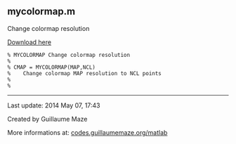 ## mycolormap.m ##
Change colormap resolution

[Download here](http://guillaumemaze.googlecode.com/svn/trunk/matlab/codes/colors/mycolormap.m)

```
% MYCOLORMAP Change colormap resolution
%
% CMAP = MYCOLORMAP(MAP,NCL) 
%    Change colormap MAP resolution to NCL points 
%
%
```

---

Last update: 2014 May 07, 17:43

Created by Guillaume Maze

More informations at: [codes.guillaumemaze.org/matlab](http://codes.guillaumemaze.org/matlab)